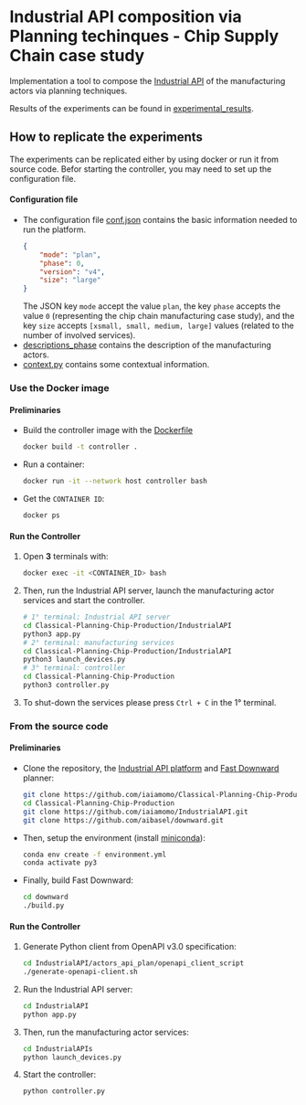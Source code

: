 # Industrial API composition via Planning techinques - Chip Supply Chain case study

Implementation a tool to compose the [Industrial API](https://github.com/iaiamomo/IndustrialAPI) of the manufacturing actors via planning techniques.

Results of the experiments can be found in [experimental_results](experimental_results).

## How to replicate the experiments
The experiments can be replicated either by using docker or run it from source code. Befor starting the controller, you may need to set up the configuration file.

#### Configuration file
- The configuration file [conf.json](https://github.com/iaiamomo/IndustrialAPI/tree/main/conf.json) contains the basic information needed to run the platform.
    ```json
    {
        "mode": "plan",
        "phase": 0,
        "version": "v4",
        "size": "large"
    }
    ```
    The JSON key <code>mode</code> accept the value <code>plan</code>, the key <code>phase</code> accepts the value <code>0</code> (representing the chip chain manufacturing case study), and the key <code>size</code> accepts <code>[xsmall, small, medium, large]</code> values (related to the number of involved services).
- [descriptions_phase](https://github.com/iaiamomo/IndustrialAPI/tree/main/actors_api_plan/descriptions_phase0_v4) contains the description of the manufacturing actors.
- [context.py](context.py) contains some contextual information.


### Use the Docker image

#### Preliminaries

- Build the controller image with the [Dockerfile](Dockerfile)
    ```sh
    docker build -t controller .
    ```

- Run a container:
    ```sh
    docker run -it --network host controller bash
    ```

- Get the ``CONTAINER ID``:
    ```sh
    docker ps
    ```

#### Run the Controller

1. Open **3** terminals with:
    ```sh
    docker exec -it <CONTAINER_ID> bash
    ```

2. Then, run the Industrial API server, launch the manufacturing actor services and start the controller.
    ```sh
    # 1° terminal: Industrial API server
    cd Classical-Planning-Chip-Production/IndustrialAPI
    python3 app.py
    # 2° terminal: manufacturing services
    cd Classical-Planning-Chip-Production/IndustrialAPI
    python3 launch_devices.py
    # 3° terminal: controller
    cd Classical-Planning-Chip-Production
    python3 controller.py    
    ```

3. To shut-down the services please press ``Ctrl + C`` in the 1° terminal.



### From the source code

#### Preliminaries

- Clone the repository, the [Industrial API platform](https://github.com/iaiamomo/IndustrialAPI) and [Fast Downward](https://github.com/aibasel/downward) planner:
    ```sh
    git clone https://github.com/iaiamomo/Classical-Planning-Chip-Production.git
    cd Classical-Planning-Chip-Production
    git clone https://github.com/iaiamomo/IndustrialAPI.git
    git clone https://github.com/aibasel/downward.git
    ```

- Then, setup the environment (install [miniconda](https://docs.conda.io/projects/conda/en/stable/user-guide/install/index.html#installing-conda-on-a-system-that-has-other-python-installations-or-packages)):
    ```sh
    conda env create -f environment.yml
    conda activate py3
    ```

- Finally, build Fast Downward:
    ```sh
    cd downward
    ./build.py
    ```

#### Run the Controller

1. Generate Python client from OpenAPI v3.0 specification:
    ```sh
    cd IndustrialAPI/actors_api_plan/openapi_client_script
    ./generate-openapi-client.sh
    ```

2. Run the Industrial API server:
    ```sh
    cd IndustrialAPI
    python app.py
    ```

3. Then, run the manufacturing actor services:
    ```sh
    cd IndustrialAPIs
    python launch_devices.py
    ```

4. Start the controller:
    ```sh
    python controller.py
    ```
